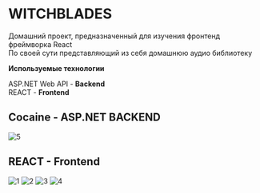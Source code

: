 # WITCHBLADES

<p>
Домашний проект, предназначенный для изучения фронтенд фреймворка React<br>
По своей сути представляющий из себя домашнюю аудио библиотеку

<b>Используемые технологии</b>
<p>
ASP.NET Web API - <b>Backend</b><br>
REACT - <b>Frontend</b>

## Cocaine - ASP.NET BACKEND

![5](https://user-images.githubusercontent.com/34583890/155891289-7419a12c-33fa-4537-a0e2-f84e206e03a6.png)


## REACT - Frontend

![1](https://user-images.githubusercontent.com/34583890/155891299-ebd80f11-c01b-4337-a089-0d558d618ca5.png)
![2](https://user-images.githubusercontent.com/34583890/155891301-c9d48dfc-147a-428e-bad6-15e639dfd32f.png)
![3](https://user-images.githubusercontent.com/34583890/155891302-dac94f37-684b-4f86-a751-6b4c5930cc81.png)
![4](https://user-images.githubusercontent.com/34583890/155891296-fa84b7a6-596a-43a5-86d0-253dbbc8261a.png)
